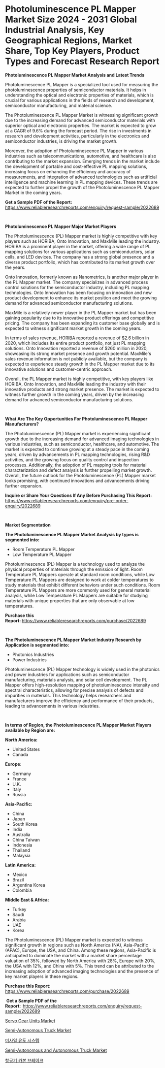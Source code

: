 <p><h1>Photoluminescence PL Mapper Market Size 2024 - 2031 Global Industrial Analysis, Key Geographical Regions, Market Share, Top Key Players, Product Types and Forecast Research Report</h1></p><p><strong>Photoluminescence PL Mapper Market Analysis and Latest Trends</strong></p>
<p><p>Photoluminescence PL Mapper is a specialized tool used for measuring the photoluminescence properties of semiconductor materials. It helps in understanding the optical and electronic properties of materials, which is crucial for various applications in the fields of research and development, semiconductor manufacturing, and material science.</p><p>The Photoluminescence PL Mapper Market is witnessing significant growth due to the increasing demand for advanced semiconductor materials with superior optical and electronic properties. The market is expected to grow at a CAGR of 9.6% during the forecast period. The rise in investments in research and development activities, particularly in the electronics and semiconductor industries, is driving the market growth.</p><p>Moreover, the adoption of Photoluminescence PL Mapper in various industries such as telecommunications, automotive, and healthcare is also contributing to the market expansion. Emerging trends in the market include the development of portable and cost-effective PL mapping solutions, increasing focus on enhancing the efficiency and accuracy of measurements, and integration of advanced technologies such as artificial intelligence and machine learning in PL mapping devices. These trends are expected to further propel the growth of the Photoluminescence PL Mapper Market in the coming years.</p></p>
<p><strong>Get a Sample PDF of the Report:&nbsp;</strong> <a href="https://www.reliableresearchreports.com/enquiry/request-sample/2022689">https://www.reliableresearchreports.com/enquiry/request-sample/2022689</a></p>
<p>&nbsp;</p>
<p><strong>Photoluminescence PL Mapper Major Market Players</strong></p>
<p><p>The Photoluminescence (PL) Mapper market is highly competitive with key players such as HORIBA, Onto Innovation, and MaxMile leading the industry. HORIBA is a prominent player in the market, offering a wide range of PL mapping solutions for various applications such as semiconductors, solar cells, and LED devices. The company has a strong global presence and a diverse product portfolio, which has contributed to its market growth over the years. </p><p>Onto Innovation, formerly known as Nanometrics, is another major player in the PL Mapper market. The company specializes in advanced process control solutions for the semiconductor industry, including PL mapping technologies. Onto Innovation has been focusing on innovation and new product development to enhance its market position and meet the growing demand for advanced semiconductor manufacturing solutions.</p><p>MaxMile is a relatively newer player in the PL Mapper market but has been gaining popularity due to its innovative product offerings and competitive pricing. The company has been expanding its customer base globally and is expected to witness significant market growth in the coming years.</p><p>In terms of sales revenue, HORIBA reported a revenue of $2.6 billion in 2020, which includes its entire product portfolio, not just PL mapping solutions. Onto Innovation reported a revenue of $260 million in 2020, showcasing its strong market presence and growth potential. MaxMile's sales revenue information is not publicly available, but the company is expected to experience steady growth in the PL Mapper market due to its innovative solutions and customer-centric approach.</p><p>Overall, the PL Mapper market is highly competitive, with key players like HORIBA, Onto Innovation, and MaxMile leading the industry with their innovative products and strong market presence. The market is expected to witness further growth in the coming years, driven by the increasing demand for advanced semiconductor manufacturing solutions.</p></p>
<p>&nbsp;</p>
<p><strong>What Are The Key Opportunities For Photoluminescence PL Mapper Manufacturers?</strong></p>
<p><p>The Photoluminescence (PL) Mapper market is experiencing significant growth due to the increasing demand for advanced imaging technologies in various industries, such as semiconductor, healthcare, and automotive. The market is expected to continue growing at a steady pace in the coming years, driven by advancements in PL mapping technologies, rising R&D activities, and the growing focus on quality control and inspection processes. Additionally, the adoption of PL mapping tools for material characterization and defect analysis is further propelling market growth. Overall, the future outlook for the Photoluminescence (PL) Mapper market looks promising, with continued innovations and advancements driving further expansion.</p></p>
<p><strong>Inquire or Share Your Questions If Any Before Purchasing This Report:</strong> <a href="https://www.reliableresearchreports.com/enquiry/pre-order-enquiry/2022689">https://www.reliableresearchreports.com/enquiry/pre-order-enquiry/2022689</a></p>
<p>&nbsp;</p>
<p><strong>Market Segmentation</strong></p>
<p><strong>The Photoluminescence PL Mapper Market Analysis by types is segmented into:</strong></p>
<p><ul><li>Room Temperature PL Mapper</li><li>Low Temperature PL Mapper</li></ul></p>
<p><p>Photoluminescence (PL) Mapper is a technology used to analyze the physical properties of materials through the emission of light. Room Temperature PL Mappers operate at standard room conditions, while Low Temperature PL Mappers are designed to work at colder temperatures to study materials that exhibit different behaviors under such conditions. Room Temperature PL Mappers are more commonly used for general material analysis, while Low Temperature PL Mappers are suitable for studying materials with unique properties that are only observable at low temperatures.</p></p>
<p><strong>Purchase this Report:&nbsp;</strong><a href="https://www.reliableresearchreports.com/purchase/2022689">https://www.reliableresearchreports.com/purchase/2022689</a></p>
<p>&nbsp;</p>
<p><strong>The Photoluminescence PL Mapper Market Industry Research by Application is segmented into:</strong></p>
<p><ul><li>Photonics Industries</li><li>Power Industries</li></ul></p>
<p><p>Photoluminescence (PL) Mapper technology is widely used in the photonics and power industries for applications such as semiconductor manufacturing, materials analysis, and solar cell development. The PL Mapper offers high-resolution mapping of photoluminescence intensity and spectral characteristics, allowing for precise analysis of defects and impurities in materials. This technology helps researchers and manufacturers improve the efficiency and performance of their products, leading to advancements in various industries.</p></p>
<p>&nbsp;</p>
<p><strong>In terms of Region, the Photoluminescence PL Mapper Market Players available by Region are:</strong></p>
<p>
    <p> <strong> North America: </strong>
        <ul>
            <li>United States</li>
            <li>Canada</li>
        </ul>
        </p> 
    <p> <strong> Europe: </strong>
        <ul>
            <li>Germany</li>
            <li>France</li>
            <li>U.K.</li>
            <li>Italy</li>
            <li>Russia</li>
        </ul>
        </p> 
    <p> <strong> Asia-Pacific: </strong>
        <ul>
            <li>China</li>
            <li>Japan</li>
            <li>South Korea</li>
            <li>India</li>
            <li>Australia</li>
            <li>China Taiwan</li>
            <li>Indonesia</li>
            <li>Thailand</li>
            <li>Malaysia</li>
        </ul>
        </p> 
    <p> <strong> Latin America: </strong>
        <ul>
            <li>Mexico</li>
            <li>Brazil</li>
            <li>Argentina Korea</li>
            <li>Colombia</li>
        </ul>
        </p> 
    <p> <strong> Middle East & Africa: </strong>
        <ul>
            <li>Turkey</li>
            <li>Saudi</li>
            <li>Arabia</li>
            <li>UAE</li>
            <li>Korea</li>
        </ul>
    </p>
    </p>
<p><p>The Photoluminescence (PL) Mapper market is expected to witness significant growth in regions such as North America (NA), Asia-Pacific (APAC), Europe, the USA, and China. Among these regions, Asia-Pacific is anticipated to dominate the market with a market share percentage valuation of 35%, followed by North America with 28%, Europe with 20%, the USA with 12%, and China with 5%. This trend can be attributed to the increasing adoption of advanced imaging technologies and the presence of key market players in these regions.</p></p>
<p><strong>Purchase this Report: </strong><a href="https://www.reliableresearchreports.com/purchase/2022689">https://www.reliableresearchreports.com/purchase/2022689</a></p>
<p>&nbsp;<strong>Get a Sample PDF of the Report:&nbsp;&nbsp;</strong><a href="https://www.reliableresearchreports.com/enquiry/request-sample/2022689">https://www.reliableresearchreports.com/enquiry/request-sample/2022689</a></p>
<p><strong></strong></p>
<p><p><a href="https://extreme-scabiosa-c81.notion.site/Servo-Gear-Units-Market-Provides-Detailed-Segmentation-of-this-Market-based-on-Type-Application-an-32d4a9b99ae04a46bcb1b330163ceed7">Servo Gear Units Market</a></p><p><a href="https://view.publitas.com/reportprime-1/semi-autonomous-truck-market-size-2024-2031-global-industrial-analysis-key-geographical-regions-market-share-top-key-players-product-types-and-forecast-research-report/">Semi-Autonomous Truck Market</a></p><p><a href="https://medium.com/@bkszjgzqq1851/%EB%AF%B8%EC%82%AC%EC%9D%BC-%EC%9C%A0%EB%8F%84-%EC%8B%9C%EC%8A%A4%ED%85%9C-%EC%8B%9C%EC%9E%A5-%EB%B6%84%EC%84%9D-cagr-%EC%8B%9C%EC%9E%A5-%EC%84%B8%EB%B6%84%ED%99%94-%EB%B0%8F-%EA%B8%80%EB%A1%9C%EB%B2%8C-%EC%82%B0%EC%97%85-%EA%B0%9C%EC%9A%94-5ca91558ca9f">미사일 유도 시스템</a></p><p><a href="https://view.publitas.com/reportprime-1/semi-autonomous-and-autonomous-truck-market-size-and-examines-its-market-scope-with-a-primary-focus-on-growth-opportunities-and-forecasted-trends-spanning-from-2024-to-2031/">Semi-Autonomous and Autonomous Truck Market</a></p><p><a href="https://medium.com/@bkszjgzqq1851/%ED%95%AD%EA%B3%B5%EA%B8%B0-%ED%83%84%EC%86%8C-%EB%B8%8C%EB%A0%88%EC%9D%B4%ED%81%AC-%EC%8B%9C%EC%9E%A5-%EB%B6%84%EC%84%9D-%EB%B0%8F-2024%EB%85%84%EB%B6%80%ED%84%B0-2031%EB%85%84%EA%B9%8C%EC%A7%80%EC%9D%98-%EA%B7%9C%EB%AA%A8-%EC%98%88%EC%B8%A1-1da3a8e17c84">항공기 카본 브레이크</a></p></p>